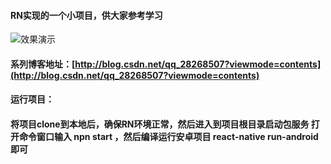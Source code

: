 
#### RN实现的一个小项目，供大家参考学习

![效果演示](http://upload-images.jianshu.io/upload_images/2756952-7c38076bda33074a.gif?imageMogr2/auto-orient/strip)

#### 系列博客地址：[http://blog.csdn.net/qq_28268507?viewmode=contents](http://blog.csdn.net/qq_28268507?viewmode=contents)

#### 运行项目：

#### 将项目clone到本地后，确保RN环境正常，然后进入到项目根目录启动包服务 打开命令窗口输入 npn start  ，然后编译运行安卓项目 react-native run-android 即可



